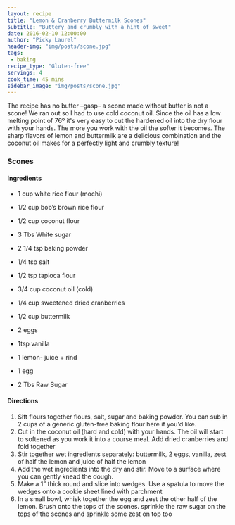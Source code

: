 ```yaml
---
layout: recipe
title: "Lemon & Cranberry Buttermilk Scones"
subtitle: "Buttery and crumbly with a hint of sweet"
date: 2016-02-10 12:00:00
author: "Picky Laurel"
header-img: "img/posts/scone.jpg"
tags:
 - baking
recipe_type: "Gluten-free"
servings: 4
cook_time: 45 mins
sidebar_image: "img/posts/scone.jpg"
---
```

 The recipe has no butter –gasp– a scone made without butter is not a scone! We ran out so I had to use cold coconut oil. Since the oil has a low melting point of 76º it's very easy to cut the hardened oil into the dry flour with your hands. The more you work with the oil the softer it becomes. The sharp flavors of lemon and buttermilk are a delicious combination and the coconut oil makes for a perfectly light and crumbly texture!

### Scones

#### Ingredients

- 1 cup white rice flour (mochi)
- 1/2 cup bob’s brown rice flour
- 1/2 cup coconut flour
- 3 Tbs White sugar
- 2 1/4 tsp baking powder
- 1/4 tsp salt
- 1/2 tsp tapioca flour

- 3/4 cup coconut oil (cold)
- 1/4 cup sweetened dried cranberries
- 1/2 cup buttermilk
- 2 eggs
- 1tsp vanilla
- 1 lemon- juice + rind

- 1 egg
- 2 Tbs Raw Sugar


#### Directions


1. Sift flours together flours, salt, sugar and baking powder. You can sub in 2 cups of a generic gluten-free baking flour here if you'd like.
2. Cut in the coconut oil (hard and cold) with your hands. The oil will start to softened as you work it into a course meal. Add dried cranberries and fold together
3. Stir together wet ingredients separately: buttermilk, 2 eggs, vanilla, zest of half the lemon and juice of half the lemon
4. Add the wet ingredients into the dry and stir. Move to a surface where you can gently knead the dough.
5. Make a 1” thick round and slice into wedges. Use a spatula to move the wedges onto a cookie sheet lined with parchment
6. In a small bowl, whisk together the egg and zest the other half of the lemon. Brush onto the tops of the scones. sprinkle the raw sugar on the tops of the scones and sprinkle some zest on top too
